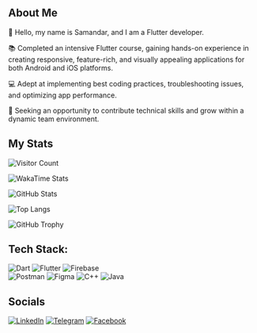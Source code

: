 


## About Me

👋 Hello, my name is Samandar, and I am a Flutter developer.

📚 Completed an intensive Flutter course, gaining hands-on experience in creating responsive, feature-rich, and visually appealing applications for both Android and iOS platforms.

💻 Adept at implementing best coding practices, troubleshooting issues, and optimizing app performance.

🚀 Seeking an opportunity to contribute technical skills and grow within a dynamic team environment.

## My Stats



![Visitor Count](https://visitor-badge.laobi.icu/badge?page_id=samandarsharifjonov.samandarsharifjonov)

![WakaTime Stats](https://github-readme-stats.vercel.app/api/wakatime?username=samandar017)

![GitHub Stats](https://github-readme-stats.vercel.app/api?username=samandarsharifjonov&show_icons=true&theme=radical)

![Top Langs](https://github-readme-stats.vercel.app/api/top-langs/?username=samandarsharifjonov&layout=compact&theme=radical)

![GitHub Trophy](https://github-profile-trophy.vercel.app/?username=samandarsharifjonov&theme=onedark)

## Tech Stack: 
![Dart](https://img.shields.io/badge/Dart-0175C2?style=for-the-badge&logo=dart&logoColor=white)  ![Flutter](https://img.shields.io/badge/Flutter-02569B?style=for-the-badge&logo=flutter&logoColor=white)  ![Firebase](https://img.shields.io/badge/Firebase-FFCA28?style=for-the-badge&logo=firebase&logoColor=white)  
![Postman](https://img.shields.io/badge/Postman-FF6C37?style=for-the-badge&logo=postman&logoColor=white)  ![Figma](https://img.shields.io/badge/Figma-F24E1E?style=for-the-badge&logo=figma&logoColor=white)  ![C++](https://img.shields.io/badge/C++-00599C?style=for-the-badge&logo=cplusplus&logoColor=white)  ![Java](https://img.shields.io/badge/Java-007396?style=for-the-badge&logo=java&logoColor=white)

## Socials

[![LinkedIn](https://img.shields.io/badge/LinkedIn-0A66C2?style=for-the-badge&logo=linkedin&logoColor=white)](https://www.linkedin.com/in/samandarbeksharifjonov)  [![Telegram](https://img.shields.io/badge/Telegram-26A5E4?style=for-the-badge&logo=telegram&logoColor=white)](https://t.me/samandarbeksharifjonov) [![Facebook](https://img.shields.io/badge/Facebook-1877F2?style=for-the-badge&logo=facebook&logoColor=white)](https://www.facebook.com/sharifjonov.samandar)

















